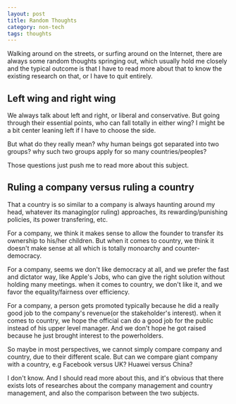 ```yaml
---
layout: post
title: Random Thoughts
category: non-tech
tags: thoughts
---
```


Walking around on the streets, or surfing around on the Internet, there are always some random thoughts
springing out, which usually hold me closely and the typical outcome is that I have to read
more about that to know the existing research on that, or I have to quit entirely.

## Left wing and right wing

We always talk about left and right, or liberal and conservative. But going through their essential points,
who can fall totally in either wing? I might be a bit center leaning left if I have to choose the side.

But what do they really mean? why human beings got separated into two groups? why such two groups apply for
so many countries/peoples? 

Those questions just push me to read more about this subject.


## Ruling a company versus ruling a country

That a country is so similar to a company is always haunting around my head, whatever its managing(or ruling)
approaches, its rewarding/punishing policies, its power transfering, etc.

For a company, we think it makes sense to allow the founder to transfer its ownership to his/her children. But
when it comes to country, we think it doesn't make sense at all which is totally monoarchy and counter-democracy.

For a company, seems we don't like democracy at all, and we prefer the fast and dictator way, like Apple's Jobs, who
can give the right solution without holding many meetings.
when it comes to country, we don't like it, and we favor the equality/fairness over efficiency.

For a company, a person gets promoted typically because he did a really good job to the company's revenue(or the stakeholder's
interest). 
when it comes to country, we hope the official can do a good job for the public instead of his upper level manager. And we don't
hope he got raised because he just brought interest to the powerholders.

So maybe in most perspectives, we cannot simply compare company and country, due to their different scale. But can we compare
giant company with a country, e.g Facebook versus UK? Huawei versus China?

I don't know. And I should read more about this, and it's obvious that there exists lots of researches about the company management
and country management, and also the comparison between the two subjects.
